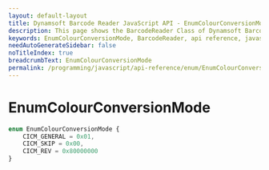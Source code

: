 ```yaml
---
layout: default-layout
title: Dynamsoft Barcode Reader JavaScript API - EnumColourConversionMode
description: This page shows the BarcodeReader Class of Dynamsoft Barcode Reader JavaScript SDK.
keywords: EnumColourConversionMode, BarcodeReader, api reference, javascript, js
needAutoGenerateSidebar: false
noTitleIndex: true
breadcrumbText: EnumColourConversionMode
permalink: /programming/javascript/api-reference/enum/EnumColourConversionMode.html
---
```



# EnumColourConversionMode

```ts
enum EnumColourConversionMode { 
    CICM_GENERAL = 0x01, 
    CICM_SKIP = 0x00,
    CICM_REV = 0x80000000
}
```

